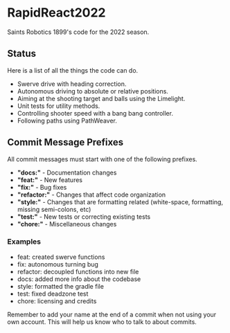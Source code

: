 # RapidReact2022

Saints Robotics 1899's code for the 2022 season.

## Status

Here is a list of all the things the code can do.

* Swerve drive with heading correction.
* Autonomous driving to absolute or relative positions.
* Aiming at the shooting target and balls using the Limelight.
* Unit tests for utility methods.
* Controlling shooter speed with a bang bang controller.
* Following paths using PathWeaver.

## Commit Message Prefixes

All commit messages must start with one of the following prefixes.

* **"docs:"** - Documentation changes
* **"feat:"** - New features
* **"fix:"** - Bug fixes
* **"refactor:"** - Changes that affect code organization
* **"style:"** - Changes that are formatting related (white-space, formatting, missing semi-colons, etc)
* **"test:"** - New tests or correcting existing tests
* **"chore:"** - Miscellaneous changes

### Examples

* feat: created swerve functions
* fix: autonomous turning bug
* refactor: decoupled functions into new file
* docs: added more info about the codebase
* style: formatted the gradle file
* test: fixed deadzone test
* chore: licensing and credits

Remember to add your name at the end of a commit when not using your own account. This will help us know who to talk to about commits.
